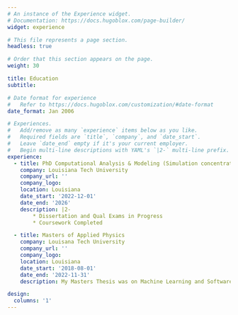 ```yaml
---
# An instance of the Experience widget.
# Documentation: https://docs.hugoblox.com/page-builder/
widget: experience

# This file represents a page section.
headless: true

# Order that this section appears on the page.
weight: 30

title: Education
subtitle:

# Date format for experience
#   Refer to https://docs.hugoblox.com/customization/#date-format
date_format: Jan 2006

# Experiences.
#   Add/remove as many `experience` items below as you like.
#   Required fields are `title`, `company`, and `date_start`.
#   Leave `date_end` empty if it's your current employer.
#   Begin multi-line descriptions with YAML's `|2-` multi-line prefix.
experience:
  - title: PhD Computational Analysis & Modeling (Simulation concentration)
    company: Louisiana Tech University
    company_url: ''
    company_logo: 
    location: Louisiana
    date_start: '2022-12-01'
    date_end: '2026'
    description: |2-
        * Dissertation and Qual Exams in Progress
        * Coursework Completed

  - title: Masters of Applied Physics
    company: Louisana Tech University
    company_url: ''
    company_logo: 
    location: Louisiana
    date_start: '2018-08-01'
    date_end: '2022-11-31'
    description: My Masters Thesis was on Machine Learning and Software Solutions for Data Quality Assessment in CERN's ATLAS Experiment

design:
  columns: '1'
---
```

